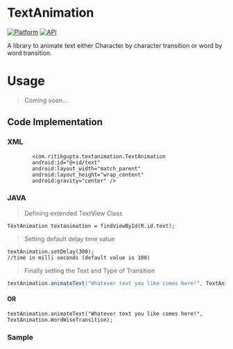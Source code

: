 # TextAnimation
[![Platform](https://img.shields.io/badge/platform-Android-yellow.svg)](https://www.android.com)
[![API](https://img.shields.io/badge/API-17%2B-brightgreen.svg?style=flat)](https://android-arsenal.com/api?level=16)

A library to animate text either Character by character transition or word by word transition.

# Usage

> Coming soon...

## Code Implementation

### XML

```
        <com.ritikgupta.textanimation.TextAnimation
        android:id="@+id/text"
        android:layout_width="match_parent"
        android:layout_height="wrap_content"
        android:gravity="center" />
```      

### JAVA

> Defining extended TextView Class

``` 
TextAnimation textanimation = findViewById(R.id.text);
```

> Setting default delay time value

```
textAnimation.setDelay(300);
//time in milli seconds (default value is 100)
```

> Finally setting the Text and Type of Transition

```java
textAnimation.animateText("Whatever text you like comes here!", TextAnimation.CharWiseTransition);
```
#### OR
```                            
textAnimation.animateText("Whatever text you like comes here!", TextAnimation.WordWiseTransition);                            
```

### Sample





        
